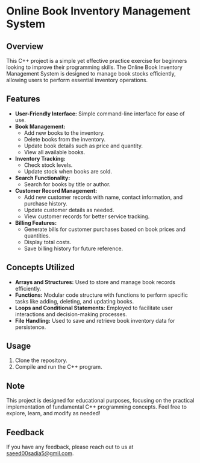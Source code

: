   <h1>Online Book Inventory Management System</h1>
  
  <h2>Overview</h2>
  <p>
    This C++ project is a simple yet effective practice exercise for beginners looking to improve their programming skills.
    The Online Book Inventory Management System is designed to manage book stocks efficiently, allowing users to perform
    essential inventory operations.
  </p>

  <h2>Features</h2>
  <ul>
    <li><strong>User-Friendly Interface:</strong> Simple command-line interface for ease of use.</li>
    <li><strong>Book Management:</strong>
      <ul>
        <li>Add new books to the inventory.</li>
        <li>Delete books from the inventory.</li>
        <li>Update book details such as price and quantity.</li>
        <li>View all available books.</li>
      </ul>
    </li>
    <li><strong>Inventory Tracking:</strong>
      <ul>
        <li>Check stock levels.</li>
        <li>Update stock when books are sold.</li>
      </ul>
    </li>
    <li><strong>Search Functionality:</strong>
      <ul>
        <li>Search for books by title or author.</li>
      </ul>
    </li>
    <li><strong>Customer Record Management:</strong>
      <ul>
        <li>Add new customer records with name, contact information, and purchase history.</li>
        <li>Update customer details as needed.</li>
        <li>View customer records for better service tracking.</li>
      </ul>
    </li>
     <li><strong>Billing Features:</strong>
      <ul>
        <li>Generate bills for customer purchases based on book prices and quantities.</li>
        <li>Display total costs.</li>
        <li>Save billing history for future reference.</li>
      </ul>
    </li>
  </ul>

  <h2>Concepts Utilized</h2>
  <ul>
    <li><strong>Arrays and Structures:</strong> Used to store and manage book records efficiently.</li>
    <li><strong>Functions:</strong> Modular code structure with functions to perform specific tasks like adding, deleting, and updating books.</li>
    <li><strong>Loops and Conditional Statements:</strong> Employed to facilitate user interactions and decision-making processes.</li>
    <li><strong>File Handling:</strong> Used to save and retrieve book inventory data for persistence.</li>
  </ul>

  <h2>Usage</h2>
  <ol>
    <li>Clone the repository.</li>
    <li>Compile and run the C++ program.</li>
  </ol>

 
  <h2>Note</h2>
  <p>
    This project is designed for educational purposes, focusing on the practical implementation of fundamental C++ programming concepts.
    Feel free to explore, learn, and modify as needed!
  </p>

  <h2>Feedback</h2>
  <p class="feedback">
    If you have any feedback, please reach out to us at <a href="mailto:saeed00sadia5@gmil.com">saeed00sadia5@gmil.com</a>.
  </p>
</body>
</html>
